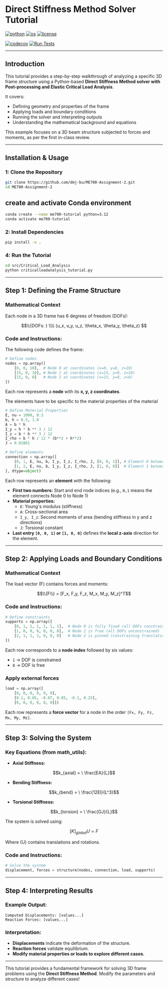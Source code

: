 # Direct Stiffness Method Solver Tutorial

[![python](https://img.shields.io/badge/python-3.12-blue.svg)](https://www.python.org/)
[![os](https://img.shields.io/badge/os-ubuntu%20|%20macos%20|%20windows-blue.svg)](https://github.com/dmj-bu/ME700-Assignment-1)
[![license](https://img.shields.io/badge/license-MIT-green.svg)](https://github.com/dmj-bu/ME700-Assignment-1/blob/main/LICENSE)

[![codecov](https://codecov.io/gh/dmj-bu/ME700-Assignment-1/Elasto_Plastic_Model/graph/badge.svg?token=YOUR_CODECOV_TOKEN)]((https://codecov.io/gh/dmj-bu/ME700-Assignment-1/tree/main/src%2FElasto_Plastic_Model))
[![Run Tests](https://github.com/dmj-bu/ME700-Assignment-2/actions/workflows/tests.yml/badge.svg)](https://github.com/dmj-bu/ME700-Assignment-2/actions/workflows/tests.yml)

---
##  **Introduction**
This tutorial provides a step-by-step walkthrough of analyzing a specific 3D frame structure using a Python-based **Direct Stiffness Method solver with Post-processing and Elastic Critical Load Analysis**. 

It covers:
- Defining geometry and properties of the frame
- Applying loads and boundary conditions
- Running the solver and interpreting outputs
- Understanding the mathematical background and equations

This example focuses on a 3D beam structure subjected to forces and moments, as per the first in-class review.

---
## Installation & Usage

### 1: Clone the Repository

```bash
git clone https://github.com/dmj-bu/ME700-Assignment-2.git
cd ME700-Assignment-2
```
## **create and activate Conda environment**
```bash
conda create --name me700-tutorial python=3.12
conda activate me700-tutorial
```

### **2: Install Dependencies**
```bash
pip install -e .
```

### 4: Run the Tutorial
```bash
cd src/Critical_Load_Analysis
python criticalloadanalysis_tutorial.py
```

---

##  **Step 1: Defining the Frame Structure**

### **Mathematical Context**
Each node in a 3D frame has 6 degrees of freedom (DOFs):
```math
\\{DOFs: } \\\\
(u_x, u_y, u_z, \theta_x, \theta_y, \theta_z)

```

###  **Code and Instructions:**
The following code defines the frame:

```python
# Define nodes
nodes = np.array([
    [0, 0, 10],  # Node 0 at coordinates (x=0, y=0, z=10)
    [15, 0, 10], # Node 1 at coordinates (x=15, y=0, z=10)
    [15, 0, 0]   # Node 2 at coordinates (x=15, y=0, z=0)
])
```
Each row represents a **node** with its **x, y, z coordinates**.

The elements have to be specific to the material properties of the material
```python
# Define Material Properties
E, nu = 1000, 0.3
b, h = 0.5, 1.0
A = b * h
I_y = h * b ** 3 / 12
I_z = b * h ** 3 / 12
I_rho = b * h / 12 * (b**2 + h**2) 
J = 0.02861
```
```python
# Define elements
connection = np.array([
    [0, 1, E, nu, b, I_y, I_z, I_rho, J, [0, 0, 1]], # Element 0 between Node 0 and 1
    [1, 2, E, nu, b, I_y, I_z, I_rho, J, [1, 0, 0]]  # Element 1 between Node 1 and 2
], dtype=object)
```
Each row represents an **element** with the following:
- **First two numbers:** Start and end node indices (e.g., `0,1` means the element connects Node 0 to Node 1)
- **Material properties:** 
  - `E`: Young's modulus (stiffness)
  - `A`: Cross-sectional area
  - `I_y, I_z`: Second moments of area (bending stiffness in y and z directions)
  - `J`: Torsional constant
- **Last entry `[0, 0, 1]` or `[1, 0, 0]`** defines the **local z-axis** direction for the element.

---

##  **Step 2: Applying Loads and Boundary Conditions**

###  **Mathematical Context**
The load vector \(F\) contains forces and moments:
```math
\\{F\\} = [F_x, F_y, F_z, M_x, M_y, M_z]^T
```

###  **Code and Instructions:**
```python
# Define constraints
supports = np.array([
    [0, 1, 1, 1, 1, 1, 1],  # Node 0 is fully fixed (all DOFs constrained)
    [1, 0, 0, 0, 0, 0, 0],  # Node 1 is free (all DOFs unconstrained)
    [2, 1, 1, 1, 0, 0, 0]   # Node 2 is pinned (constraining translations, but not rotations)
])
```
Each row corresponds to a **node index** followed by six values:
- `1` → DOF is constrained
- `0` → DOF is free
### Apply external forces
```python
load = np.array([
    [0, 0, 0, 0, 0, 0],
    [0.1, 0.05, -0.07, 0.05, -0.1, 0.25],
    [0, 0, 0, 0, 0, 0]])
```
Each row represents a **force vector** for a node in the order `[Fx, Fy, Fz, Mx, My, Mz]`.

---

##  **Step 3: Solving the System**

###  **Key Equations (from math_utils):**

- **Axial Stiffness:**
```math
k_{axial} = \
\frac{EA}{L}
```
- **Bending Stiffness:**
```math
k_{bend} = \
\frac{12EI}{L^3}
```
- **Torsional Stiffness:**
```math
k_{torsion} = \
\frac{GJ}{L}
```

The system is solved using:
```math
[K]_{global} {U} = {F}
```
Where (U) contains translations and rotations.

###  **Code and Instructions:**
```python
# Solve the system
displacement, forces = structure(nodes, connection, load, supports)
```

---

## **Step 4: Interpreting Results**

### **Example Output:**
```
Computed Displacements: [values...]
Reaction Forces: [values...]
```

### **Interpretation:**
- **Displacements** indicate the deformation of the structure.
- **Reaction forces** validate equilibrium.
- **Modify material properties or loads to explore different cases.**

---
This tutorial provides a fundamental framework for solving 3D frame problems using the **Direct Stiffness Method**. Modify the parameters and structure to analyze different cases!
